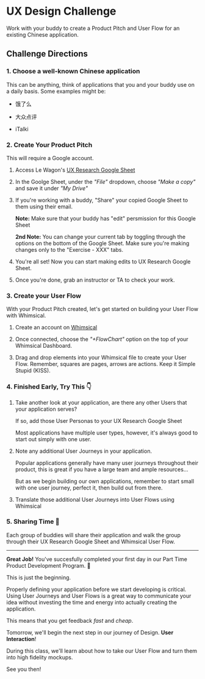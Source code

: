 # UX Design Challenge

Work with your buddy to create a Product Pitch and User Flow for an existing Chinese application.

## Challenge Directions

### 1. Choose a well-known Chinese application

This can be anything, think of applications that you and your buddy use on a daily basis. Some examples might be:

- 饿了么

- 大众点评

- iTalki

### 2. Create Your Product Pitch

This will require a Google account.

1. Access Le Wagon's [UX Research Google Sheet](lew.ag/ux-research)

2. In the Goolge Sheet, under the *"File"* dropdown, choose *"Make a copy"* and save it under *"My Drive"*

3. If you're working with a buddy, "Share" your copied Google Sheet to them using their email. 

    **Note:** Make sure that your buddy has "edit" persmission for this Google Sheet

    **2nd Note:** You can change your current tab by toggling through the options on the bottom of the Google Sheet. Make sure you're making changes only to the "Exercise - XXX" tabs. 

4. You're all set! Now you can start making edits to UX Research Google Sheet.

5. Once you're done, grab an instructor or TA to check your work.

### 3. Create your User Flow

With your Product Pitch created, let's get started on building your User Flow with Whimsical.

1. Create an account on [Whimsical](https://whimsical.com/)

2. Once connected, choose the *"+FlowChart"* option on the top of your Whimsical Dashboard.

3. Drag and drop elements into your Whimsical file to create your User Flow. Remember, squares are pages, arrows are actions. Keep it Simple Stupid (KISS).

### 4. Finished Early, Try This 👇

1. Take another look at your application, are there any other Users that your application serves?

    If so, add those User Personas to your UX Research Google Sheet

    Most applications have multiple user types, however, it's always good to start out simply with one user.

2. Note any additional User Journeys in your application.

    Popular applications generally have many user journeys throughout their product, this is great if you have a large team and ample resources...

    But as we begin building our own applications, remember to start small with one user journey, perfect it, then build out from there.

3. Translate those additional User Journeys into User Flows using Whimsical

### 5. Sharing Time 📣

Each group of buddies will share their application and walk the group through their UX Research Google Sheet and Whimsical User Flow.

---

**Great Job!** You've succesfully completed your first day in our Part Time Product Development Program. 🎉

This is just the beginning. 

Properly defining your application before we start developing is critical. Using User Journeys and User Flows is a great way to communicate your idea without investing the time and energy into actually creating the application.

This means that you get feedback *fast* and *cheap*.

Tomorrow, we'll begin the next step in our journey of Design. **User Interaction**!

During this class, we'll learn about how to take our User Flow and turn them into high fidelity mockups.

See you then!
